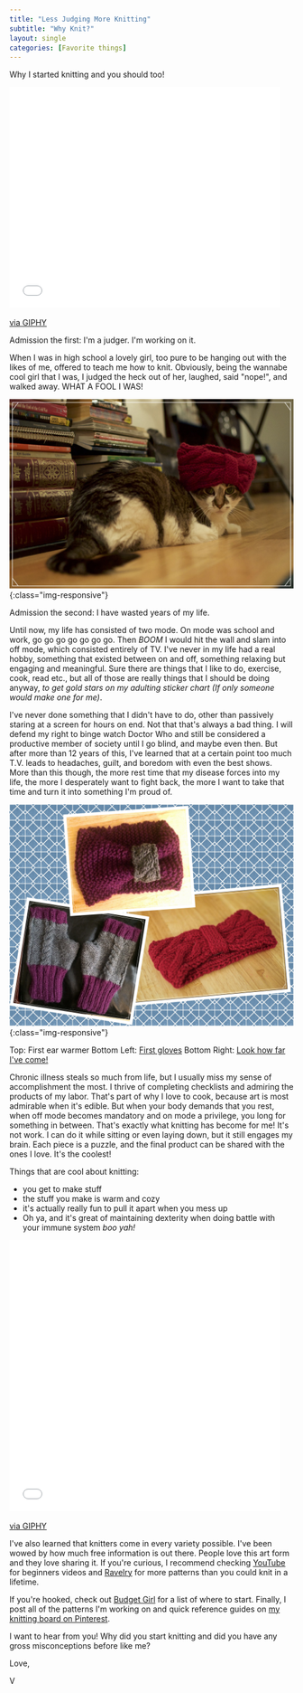 ```yaml
---
title: "Less Judging More Knitting"
subtitle: "Why Knit?"
layout: single
categories: [Favorite things]
---
```

Why I started knitting and you should too!

<iframe src="//giphy.com/embed/JzRCMzYVnZrUs" width="480" height="391" frameBorder="0" class="giphy-embed" allowFullScreen></iframe><p><a href="https://giphy.com/gifs/funny-community-britta-perry-JzRCMzYVnZrUs">via GIPHY</a></p>

Admission the first: I'm a judger. I'm working on it.

When I was in high school a lovely girl, too pure to be hanging out with the likes of me, offered to teach me how to knit. Obviously, being the wannabe cool girl that I was, I judged the heck out of her, laughed, said "nope!", and walked away. WHAT A FOOL I WAS!

![leslie_earwarmer](/images/Project1/leslie_earwarmer_Fotor.jpg){:class="img-responsive"}


Admission the second: I have wasted years of my life.

Until now, my life has consisted of two mode. On mode was school and work, go go go go go go go. Then *BOOM* I would hit the wall and slam into off mode, which consisted entirely of TV. I've never in my life had a real hobby, something that existed between on and off, something relaxing but engaging and meaningful. Sure there are things that I like to do, exercise, cook, read etc., but all of those are really things that I should be doing anyway, *to get gold stars on my adulting sticker chart (If only someone would make one for me)*.

I've never done something that I didn't have to do, other than passively staring at a screen for hours on end. Not that that's always a bad thing. I will defend my right to binge watch Doctor Who and still be considered a productive member of society until I go blind, and maybe even then. But after more than 12 years of this, I've learned that at a certain point too much T.V. leads to headaches, guilt, and boredom with even the best shows. More than this though, the more rest time that my disease forces into my life, the more I desperately want to fight back, the more I want to take that time and turn it into something I'm proud of.

![EarlyknittingCollage_Fotor](/images/GeneralKnitting/EarlyknittingCollage_Fotor.jpg){:class="img-responsive"}


Top: First ear warmer
Bottom Left: [First gloves](http://luisafelice.blogspot.com/2011/11/2-needle-fingerless-gloves.html)
Bottom Right: [Look how far I've come!](http://victoriousleeliving.com/2016-07-24-first-post/)



Chronic illness steals so much from life, but I usually miss my sense of accomplishment the most. I thrive of completing checklists and admiring the products of my labor. That's part of why I love to cook, because art is most admirable when it's edible. But when your body demands that you rest, when off mode becomes mandatory and on mode a privilege, you long for something in between. That's exactly what knitting has become for me! It's not work. I can do it while sitting or even laying down, but it still engages my brain. Each piece is a puzzle, and the final product can be shared with the ones I love. It's the coolest!

Things that are cool about knitting:

* you get to make stuff
* the stuff you make is warm and cozy
* it's actually really fun to pull it apart when you mess up
* Oh ya, and it's great of maintaining dexterity when doing battle with your immune system *boo yah!*


<iframe src="//giphy.com/embed/nfgErV1hVcZOw" width="480" height="480" frameBorder="0" class="giphy-embed" allowFullScreen></iframe><p><a href="https://giphy.com/gifs/vintage-nfgErV1hVcZOw">via GIPHY</a></p>

I've also learned that knitters come in every variety possible. I've been wowed by how much free information is out there. People love this art form and they love sharing it. If you're curious, I recommend checking [YouTube](https://www.youtube.com/user/newstitchaday) for beginners videos and [Ravelry](http://www.ravelry.com/patterns/search#craft=knitting) for more patterns than you could knit in a lifetime.

If you're hooked, check out [Budget Girl](http://www.diybudgetgirl.com/basic-knitting-supplies-for-beginners/) for a list of where to start. Finally, I post all of the patterns I'm working on and quick reference guides on [my knitting board on Pinterest](https://www.pinterest.com/victoriaehoss/knitting/).

I want to hear from you! Why did you start knitting and did you have any gross misconceptions before like me?

Love,

V
